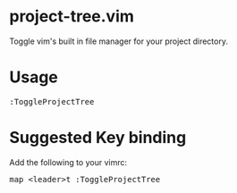 # project-tree.vim
Toggle vim's built in file manager for your project directory.

# Usage
<pre>
:ToggleProjectTree
</pre>

# Suggested Key binding
Add the following to your vimrc:
<pre>
map &lt;leader&gt;t :ToggleProjectTree
</pre>
